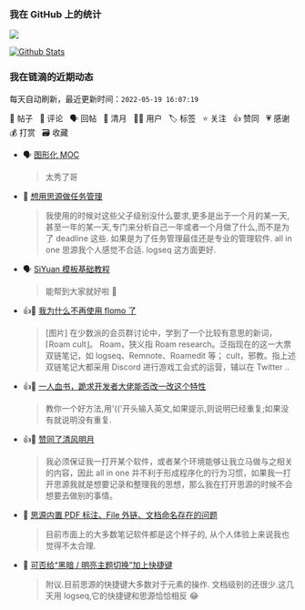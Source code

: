 ### 我在 GitHub 上的统计

<a title="Hits" target="_blank" href="https://github.com/Crowds21/Crowds21"><img src="https://hits.b3log.org/crowds21/crowds21.svg"></a>

[![Github Stats](https://github-readme-stats.vercel.app/api?username=crowds21&theme=tokyonight&show_icons=true)](https://github.com/crowds21)

<!--events start -->

### 我在链滴的近期动态

每天自动刷新，最近更新时间：`2022-05-19 16:07:19`

📝 帖子 &nbsp; 💬 评论 &nbsp; 🗣 回帖 &nbsp; 🌙 清月 &nbsp; 👨‍💻 用户 &nbsp; 🏷️ 标签 &nbsp; ⭐️ 关注 &nbsp; 👍 赞同 &nbsp; 💗 感谢 &nbsp; 💰 打赏 &nbsp; 🗃 收藏

* 🗣 [图形化 MOC](https://ld246.com/article/1651644047647/comment/1651652172464#comments)

  > 太秀了哥
* 💬 [想用思源做任务管理](https://ld246.com/article/1639214192246/comment/1650885253036#comments)

  > 我使用的时候对这些父子级别没什么要求,更多是出于一个月的某一天,甚至一年的某一天,专门来分析自己一年或者一个月做了什么,而不是为了 deadline 这些. 如果是为了任务管理最佳还是专业的管理软件. all in one 思源我个人感觉不合适. logseq 这方面更好.
* 🗣 [SiYuan 模板基础教程](https://ld246.com/article/1627298479208/comment/1648806106931#comments)

  > 能帮到大家就好啦 🎉
* 👍📝 [我为什么不再使用 flomo 了](https://ld246.com/article/1650618547948)

  > [图片] 在少数派的会员群讨论中，学到了一个比较有意思的新词，⌈Roam cult⌋。 Roam，狭义指 Roam research。泛指现在的这一大票双链笔记，如 logseq、Remnote、Roamedit 等； cult，邪教。指上述双链笔记大都采用 Discord 进行游戏工会式的运营，辅以在 Twitter ..
* 👍💬 [一人血书，跪求开发者大佬能否改一改这个特性](https://ld246.com/article/1650445613273/comment/1650454601948#comments)

  > 教你一个好方法,用'(('开头输入英文,如果提示,则说明已经重复;如果没有就说明没有重复.
* 👍🌙 [赞同了清风明月](https://ld246.com/member/aixu/breezemoons/1649726474936)

  > 我必须保证我一打开某个软件，或者某个环境能够让我立马做与之相关的内容，因此 all in one 并不利于形成程序化的行为习惯，如果我一打开思源我就是想要记录和整理我的思想，那么我在打开思源的时候不会想要去做别的事情。
* 💬 [思源内置 PDF 标注、File 外链、文档命名存在的问题](https://ld246.com/article/1647847256488/comment/1647848383861#comments)

  > 目前市面上的大多数笔记软件都是这个样子的, 从个人体验上来说我也觉得不太合理.
* 💬 [可否给“黑暗 / 明亮主题切换”加上快捷键](https://ld246.com/article/1647062791297/comment/1647080408973#comments)

  > 附议.目前思源的快捷键大多数对于元素的操作. 文档级别的还很少.这几天用 logseq,它的快捷键和思源恰恰相反 😂


<!--events end -->
